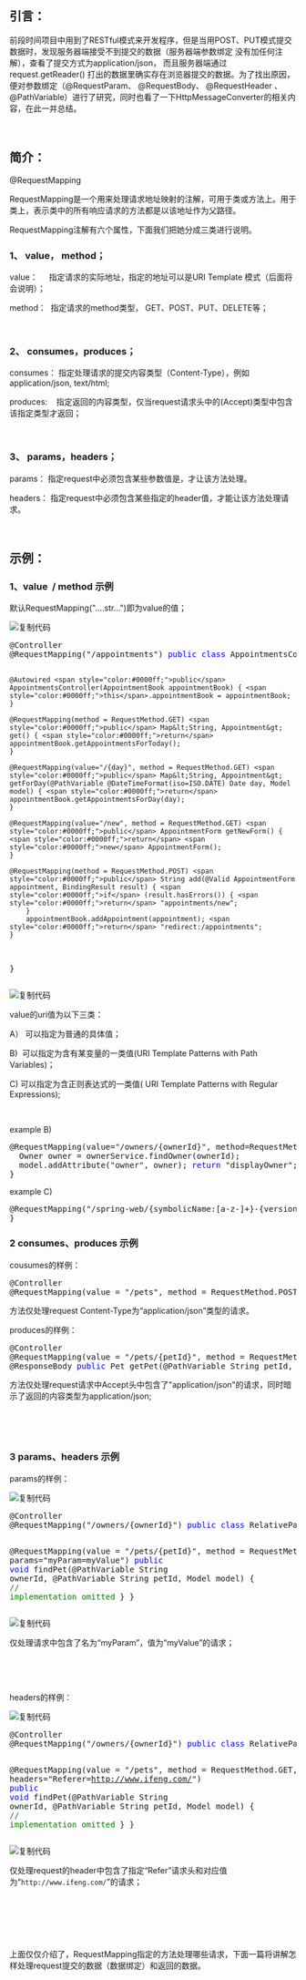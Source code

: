 <h2>
	引言：
</h2>
<p>
	前段时间项目中用到了RESTful模式来开发程序，但是当用POST、PUT模式提交数据时，发现服务器端接受不到提交的数据（服务器端参数绑定
没有加任何注解），查看了提交方式为application/json， 而且服务器端通过request.getReader() 
打出的数据里确实存在浏览器提交的数据。为了找出原因，便对参数绑定（@RequestParam、 @RequestBody、 
@RequestHeader 、 
@PathVariable）进行了研究，同时也看了一下HttpMessageConverter的相关内容，在此一并总结。
</p>
<p>
	&nbsp;
</p>
<h2>
	<a name="t1"></a>简介：
</h2>
<p>
	@RequestMapping
</p>
<p>
	RequestMapping是一个用来处理请求地址映射的注解，可用于类或方法上。用于类上，表示类中的所有响应请求的方法都是以该地址作为父路径。
</p>
<p>
	RequestMapping注解有六个属性，下面我们把她分成三类进行说明。
</p>
<h3>
	<a name="t2"></a>1、 value， method；
</h3>
<p>
	value：&nbsp;&nbsp;&nbsp;&nbsp; 指定请求的实际地址，指定的地址可以是URI Template 模式（后面将会说明）；
</p>
<p>
	method：&nbsp; 指定请求的method类型， GET、POST、PUT、DELETE等；
</p>
<p>
	&nbsp;
</p>
<h3>
	<a name="t3"></a>2、 consumes，produces；
</h3>
<p>
	consumes： 指定处理请求的提交内容类型（Content-Type），例如application/json, text/html;
</p>
<p>
	produces:&nbsp;&nbsp;&nbsp; 指定返回的内容类型，仅当request请求头中的(Accept)类型中包含该指定类型才返回；
</p>
<p>
	&nbsp;
</p>
<h3>
	<a name="t4"></a>3、 params，headers；
</h3>
<p>
	params： 指定request中必须包含某些参数值是，才让该方法处理。
</p>
<p>
	headers： 指定request中必须包含某些指定的header值，才能让该方法处理请求。
</p>
<p>
	&nbsp;
</p>
<h2>
	<a name="t5"></a>示例：
</h2>
<h3>
	<a name="t6"></a>1、value&nbsp; / method 示例
</h3>
<p>
	默认RequestMapping("....str...")即为value的值；
</p>
<div class="cnblogs_code">
	<div class="cnblogs_code_toolbar">
		<span class="cnblogs_code_copy"><img src="http://common.cnblogs.com/images/copycode.gif" alt="复制代码" /></span>
	</div>
<pre>@Controller
@RequestMapping("/appointments") <span style="color:#0000ff;">public</span> <span style="color:#0000ff;">class</span> AppointmentsController { <span style="color:#0000ff;">private</span> AppointmentBook appointmentBook;
    
    @Autowired <span style="color:#0000ff;">public</span> AppointmentsController(AppointmentBook appointmentBook) { <span style="color:#0000ff;">this</span>.appointmentBook = appointmentBook;
    }

    @RequestMapping(method = RequestMethod.GET) <span style="color:#0000ff;">public</span> Map&lt;String, Appointment&gt; get() { <span style="color:#0000ff;">return</span> appointmentBook.getAppointmentsForToday();
    }

    @RequestMapping(value="/{day}", method = RequestMethod.GET) <span style="color:#0000ff;">public</span> Map&lt;String, Appointment&gt; getForDay(@PathVariable @DateTimeFormat(iso=ISO.DATE) Date day, Model model) { <span style="color:#0000ff;">return</span> appointmentBook.getAppointmentsForDay(day);
    }

    @RequestMapping(value="/new", method = RequestMethod.GET) <span style="color:#0000ff;">public</span> AppointmentForm getNewForm() { <span style="color:#0000ff;">return</span> <span style="color:#0000ff;">new</span> AppointmentForm();
    }

    @RequestMapping(method = RequestMethod.POST) <span style="color:#0000ff;">public</span> String add(@Valid AppointmentForm appointment, BindingResult result) { <span style="color:#0000ff;">if</span> (result.hasErrors()) { <span style="color:#0000ff;">return</span> "appointments/new";
        }
        appointmentBook.addAppointment(appointment); <span style="color:#0000ff;">return</span> "redirect:/appointments";
    }
}</pre>
	<div class="cnblogs_code_toolbar">
		<span class="cnblogs_code_copy"><img src="http://common.cnblogs.com/images/copycode.gif" alt="复制代码" /></span>
	</div>
</div>
<p>
	value的uri值为以下三类：
</p>
<p>
	A） 可以指定为普通的具体值；
</p>
<p>
	B)&nbsp; 可以指定为含有某变量的一类值(URI Template Patterns with Path Variables)；
</p>
<p>
	C) 可以指定为含正则表达式的一类值( URI Template Patterns with Regular Expressions);
</p>
<p>
	&nbsp;
</p>
<p>
	example B)
</p>
<div class="cnblogs_code">
<pre>@RequestMapping(value="/owners/{ownerId}", method=RequestMethod.GET) <span style="color:#0000ff;">public</span> String findOwner(@PathVariable String ownerId, Model model) {
  Owner owner = ownerService.findOwner(ownerId);  
  model.addAttribute("owner", owner); <span style="color:#0000ff;">return</span> "displayOwner"; 
}</pre>
</div>
<p>
	example C)
</p>
<div class="cnblogs_code">
<pre>@RequestMapping("/spring-web/{symbolicName:[a-z-]+}-{version:\d\.\d\.\d}.{extension:\.[a-z]}") <span style="color:#0000ff;">public</span> <span style="color:#0000ff;">void</span> handle(@PathVariable String version, @PathVariable String extension) { <span style="color:#008000;">//</span><span style="color:#008000;"> ...</span> }
}</pre>
</div>
<h3>
	2 consumes、produces 示例
</h3>
<p>
	cousumes的样例：
</p>
<div class="cnblogs_code">
<pre>@Controller
@RequestMapping(value = "/pets", method = RequestMethod.POST, consumes="application/json") <span style="color:#0000ff;">public</span> <span style="color:#0000ff;">void</span> addPet(@RequestBody Pet pet, Model model) { <span style="color:#008000;">//</span><span style="color:#008000;"> implementation omitted</span> }</pre>
</div>
<p>
	方法仅处理request Content-Type为“application/json”类型的请求。
</p>
<p>
	produces的样例：
</p>
<div class="cnblogs_code">
<pre>@Controller
@RequestMapping(value = "/pets/{petId}", method = RequestMethod.GET, produces="application/json")
@ResponseBody <span style="color:#0000ff;">public</span> Pet getPet(@PathVariable String petId, Model model) { <span style="color:#008000;">//</span><span style="color:#008000;"> implementation omitted</span> }</pre>
</div>
<p>
	方法仅处理request请求中Accept头中包含了"application/json"的请求，同时暗示了返回的内容类型为application/json;
</p>
<p>
	&nbsp;
</p>
<p>
	&nbsp;
</p>
<h3>
	<a name="t8"></a>3 params、headers 示例
</h3>
<p>
	params的样例：
</p>
<div class="cnblogs_code">
	<div class="cnblogs_code_toolbar">
		<span class="cnblogs_code_copy"><img src="http://common.cnblogs.com/images/copycode.gif" alt="复制代码" /></span>
	</div>
<pre>@Controller
@RequestMapping("/owners/{ownerId}") <span style="color:#0000ff;">public</span> <span style="color:#0000ff;">class</span> RelativePathUriTemplateController {

  @RequestMapping(value = "/pets/{petId}", method = RequestMethod.GET, params="myParam=myValue") <span style="color:#0000ff;">public</span> <span style="color:#0000ff;">void</span> findPet(@PathVariable String ownerId, @PathVariable String petId, Model model) { <span style="color:#008000;">//</span><span style="color:#008000;"> implementation omitted</span> }
}</pre>
	<div class="cnblogs_code_toolbar">
		<span class="cnblogs_code_copy"><img src="http://common.cnblogs.com/images/copycode.gif" alt="复制代码" /></span>
	</div>
</div>
<p>
	仅处理请求中包含了名为“myParam”，值为“myValue”的请求；
</p>
<p>
	&nbsp;
</p>
<p>
	&nbsp;
</p>
<p>
	headers的样例：
</p>
<div class="cnblogs_code">
	<div class="cnblogs_code_toolbar">
		<span class="cnblogs_code_copy"><img src="http://common.cnblogs.com/images/copycode.gif" alt="复制代码" /></span>
	</div>
<pre>@Controller
@RequestMapping("/owners/{ownerId}") <span style="color:#0000ff;">public</span> <span style="color:#0000ff;">class</span> RelativePathUriTemplateController {

@RequestMapping(value = "/pets", method = RequestMethod.GET, headers="Referer=http://www.ifeng.com/") <span style="color:#0000ff;">public</span> <span style="color:#0000ff;">void</span> findPet(@PathVariable String ownerId, @PathVariable String petId, Model model) { <span style="color:#008000;">//</span><span style="color:#008000;"> implementation omitted</span> }
}</pre>
	<div class="cnblogs_code_toolbar">
		<span class="cnblogs_code_copy"><img src="http://common.cnblogs.com/images/copycode.gif" alt="复制代码" /></span>
	</div>
</div>
<p>
	仅处理request的header中包含了指定“Refer”请求头和对应值为“<code class="focusRow subFocusRow ">http://www.ifeng.com/</code>”的请求；
</p>
<p>
	&nbsp;
</p>
<p>
	&nbsp;
</p>
<p>
	&nbsp;
</p>
<p>
	上面仅仅介绍了，RequestMapping指定的方法处理哪些请求，下面一篇将讲解怎样处理request提交的数据（数据绑定）和返回的数据。
</p>